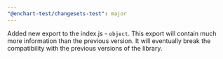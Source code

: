 ```yaml
---
"@enchart-test/changesets-test": major
---
```


Added new export to the index.js - `object`. This export will contain much more information than the previous version.
It will eventually break the compatibility with the previous versions of the library.
